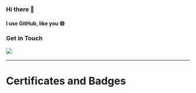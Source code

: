 ### Hi there 👋
#### I use GitHub, like you 😄
<h3>Get in Touch</h3>

<a href="https://www.linkedin.com/in/brunoaxelkamere/"><img src="https://img.shields.io/badge/linkedin-%230077B5.svg?&style=for-the-badge&logo=linkedin&logoColor=white" /></a>&nbsp;&nbsp;&nbsp;&nbsp;
<hr>

# Certificates and Badges
<!--START_SECTION:badges-->
<!--END_SECTION:badges-->
